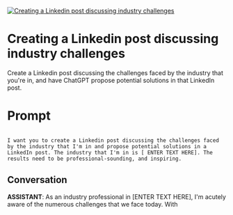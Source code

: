 
[![Creating a Linkedin post discussing industry challenges](https://flow-prompt-covers.s3.us-west-1.amazonaws.com/icon/minimalist/mini_2.png)]()
# Creating a Linkedin post discussing industry challenges 
Create a Linkedin post discussing the challenges faced by the industry that you're in, and have ChatGPT propose potential solutions in that LinkedIn post. 

# Prompt

```

I want you to create a Linkedin post discussing the challenges faced by the industry that I'm in and propose potential solutions in a LinkedIn post. The industry that I'm in is [ ENTER TEXT HERE]. The results need to be professional-sounding, and inspiring.
```

## Conversation

**ASSISTANT**: As an industry professional in [ENTER TEXT HERE], I'm acutely aware of the numerous challenges that we face today. With


